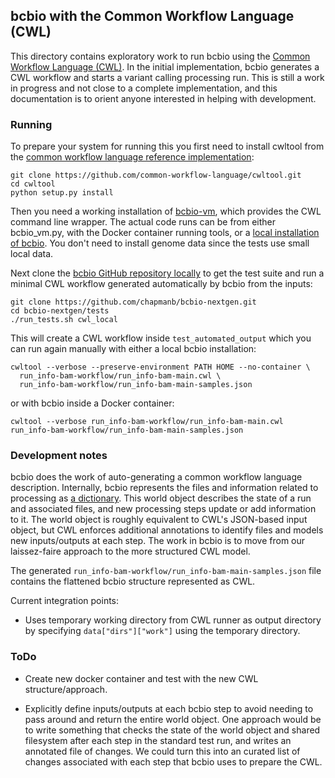 ## bcbio with the Common Workflow Language (CWL)

This directory contains exploratory work to run bcbio using the
[Common Workflow Language (CWL)][0]. In the initial implementation, bcbio
generates a CWL workflow and starts a variant calling processing run. This is
still a work in progress and not close to a complete implementation, and this
documentation is to orient anyone interested in helping with development.

### Running

To prepare your system for running this you first need to install cwltool
from the [common workflow language reference implementation][1]:
```
git clone https://github.com/common-workflow-language/cwltool.git
cd cwltool
python setup.py install
```
Then you need a working installation of
[bcbio-vm](https://github.com/chapmanb/bcbio-nextgen-vm), which provides the CWL
command line wrapper. The actual code runs can be from either bcbio_vm.py, with
the Docker container running tools, or a [local installation of bcbio][3].
You don't need to install genome data since the tests use small local data.

Next clone the [bcbio GitHub repository locally][2] to get the test suite and
run a minimal CWL workflow generated automatically by bcbio from the inputs:
```
git clone https://github.com/chapmanb/bcbio-nextgen.git
cd bcbio-nextgen/tests
./run_tests.sh cwl_local
```
This will create a CWL workflow inside `test_automated_output` which you can run
again manually with either a local bcbio installation:
```
cwltool --verbose --preserve-environment PATH HOME --no-container \
  run_info-bam-workflow/run_info-bam-main.cwl \
  run_info-bam-workflow/run_info-bam-main-samples.json
```
or with bcbio inside a Docker container:

```
cwltool --verbose run_info-bam-workflow/run_info-bam-main.cwl run_info-bam-workflow/run_info-bam-main-samples.json
```

### Development notes

bcbio does the work of auto-generating a common workflow language description.
Internally, bcbio represents the files and information related to processing as
[a dictionary](https://bcbio-nextgen.readthedocs.org/en/latest/contents/code.html#data).
This world object describes the state of a run and associated files, and new
processing steps update or add information to it. The world object is roughly
equivalent to CWL's JSON-based input object, but CWL enforces additional
annotations to identify files and models new inputs/outputs at each step. The
work in bcbio is to move from our laissez-faire approach to the more structured
CWL model.

The generated `run_info-bam-workflow/run_info-bam-main-samples.json` file
contains the flattened bcbio structure represented as CWL.

Current integration points:

- Uses temporary working directory from CWL runner as output directory by
  specifying `data["dirs"]["work"]` using the temporary directory.

### ToDo

- Create new docker container and test with the new CWL structure/approach.

- Explicitly define inputs/outputs at each bcbio step to avoid needing to pass
  around and return the entire world object. One approach would be to write
  something that checks the state of the world object and shared filesystem
  after each step in the standard test run, and writes an annotated file of
  changes. We could turn this into an curated list of changes associated with
  each step that bcbio uses to prepare the CWL.

[0]: https://github.com/common-workflow-language/common-workflow-language
[1]: https://github.com/common-workflow-language/cwltool
[2]: https://github.com/chapmanb/bcbio-nextgen
[3]: https://bcbio-nextgen.readthedocs.org/en/latest/contents/installation.html
